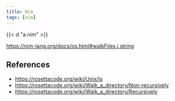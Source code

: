 ```yaml
---
title: Nim
tags: [nim]
---
```


{{< d "a.nim" >}}

<https://nim-lang.org/docs/os.html#walkFiles.i,string>

## References

- <https://rosettacode.org/wiki/Unix/ls>
- <https://rosettacode.org/wiki/Walk_a_directory/Non-recursively>
- <https://rosettacode.org/wiki/Walk_a_directory/Recursively>
